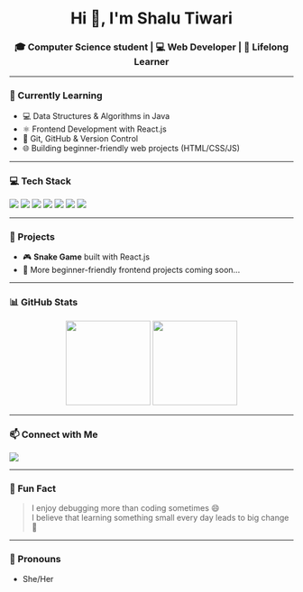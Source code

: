 <h1 align="center">Hi 👋, I'm Shalu Tiwari</h1>
<h3 align="center">🎓 Computer Science student | 💻 Web Developer | 🌱 Lifelong Learner</h3>

---

### 🌱 Currently Learning
- 💻 Data Structures & Algorithms in Java  
- ⚛️ Frontend Development with React.js  
- 🔧 Git, GitHub & Version Control  
- 🌐 Building beginner-friendly web projects (HTML/CSS/JS)

---

### 💻 Tech Stack
<p>
  <img src="https://img.shields.io/badge/Java-%23ED8B00.svg?style=flat&logo=java&logoColor=white"/>
  <img src="https://img.shields.io/badge/HTML5-e34c26?style=flat&logo=html5&logoColor=white" />
  <img src="https://img.shields.io/badge/CSS3-264de4?style=flat&logo=css3&logoColor=white" />
  <img src="https://img.shields.io/badge/JavaScript-%23f7df1e.svg?style=flat&logo=javascript&logoColor=black"/>
  <img src="https://img.shields.io/badge/React-%2320232a.svg?style=flat&logo=react&logoColor=%2361DAFB"/>
  <img src="https://img.shields.io/badge/Git-%23f05033.svg?style=flat&logo=git&logoColor=white"/>
  <img src="https://img.shields.io/badge/VS%20Code-007ACC?style=flat&logo=visual-studio-code&logoColor=white"/>
</p>

---

### 🔭 Projects
- 🎮 **Snake Game** built with React.js
- 📝 More beginner-friendly frontend projects coming soon...

---

### 📊 GitHub Stats
<p align="center">
  <img src="https://github-readme-stats.vercel.app/api?username=tshalu63&show_icons=true&theme=radical" height="150" />
  <img src="https://github-readme-stats.vercel.app/api/top-langs/?username=tshalu63&layout=compact&theme=radical" height="150" />
</p>

---

### 📫 Connect with Me
<p>
  <a href="https://www.linkedin.com/in/shalu-tiwari-8b49b3338" target="_blank">
    <img src="https://img.shields.io/badge/LinkedIn-shalu--tiwari--8b49b3338-blue?style=flat&logo=linkedin&logoColor=white"/>
  </a>
</p>

---

### 🌟 Fun Fact
> I enjoy debugging more than coding sometimes 😄  
> I believe that learning something small every day leads to big change 🌱

---

### 🧠 Pronouns
- She/Her
